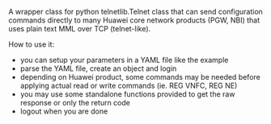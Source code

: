 A wrapper class for python telnetlib.Telnet class that can send configuration commands directly to many Huawei core
network products (PGW, NBI) that uses plain text MML over TCP (telnet-like).

How to use it:

- you can setup your parameters in a YAML file like the example
- parse the YAML file, create an object and login
- depending on Huawei product, some commands may be needed before applying actual read or write commands (ie. REG VNFC, REG NE)
- you may use some standalone functions provided to get the raw response or only the return code
- logout when you are done